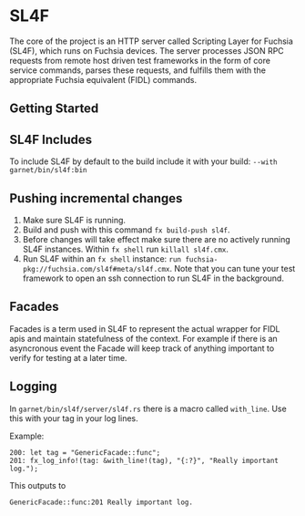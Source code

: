SL4F
=========

The core of the project is an HTTP server called Scripting Layer for Fuchsia
(SL4F), which runs on Fuchsia devices. The server processes JSON RPC requests
from remote host driven test frameworks in the form of core service commands,
parses these requests, and fulfills them with the appropriate Fuchsia
equivalent (FIDL) commands.


## Getting Started

## SL4F Includes
To include SL4F by default to the build include it with your build:
`--with garnet/bin/sl4f:bin`


## Pushing incremental changes
1. Make sure SL4F is running.
2. Build and push with this command `fx build-push sl4f`.
3. Before changes will take effect make sure there are no actively running SL4F
instances. Within `fx shell` run `killall sl4f.cmx`.
4. Run SL4F within an `fx shell` instance:
`run fuchsia-pkg://fuchsia.com/sl4f#meta/sl4f.cmx`. Note that you can tune your
test framework to open an ssh connection to run SL4F in the background.

## Facades
Facades is a term used in SL4F to represent the actual wrapper for FIDL apis
and maintain statefulness of the context. For example if there is an
asyncronous event the Facade will keep track of anything important to verify
for testing at a later time.

## Logging
In `garnet/bin/sl4f/server/sl4f.rs` there is a macro called `with_line`. Use
this with your tag in your log lines.

Example:
```
200: let tag = "GenericFacade::func";
201: fx_log_info!(tag: &with_line!(tag), "{:?}", "Really important log.");
```
This outputs to
```
GenericFacade::func:201 Really important log.
```
